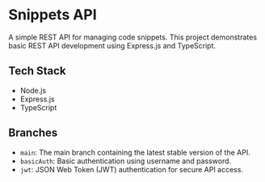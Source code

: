 # Snippets API

A simple REST API for managing code snippets. This project demonstrates basic REST API development using Express.js and TypeScript.

## Tech Stack

- Node.js
- Express.js
- TypeScript

## Branches

- `main`: The main branch containing the latest stable version of the API.
- `basicAuth`: Basic authentication using username and password.
- `jwt`: JSON Web Token (JWT) authentication for secure API access.
